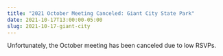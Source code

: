 ```yaml
---
title: "2021 October Meeting Canceled: Giant City State Park"
date: 2021-10-17T13:00:00-05:00
slug: 2021-10-17-giant-city
---
```


Unfortunately, the October meeting has been canceled due to low RSVPs.
